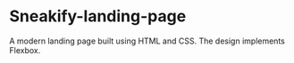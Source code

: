 # Sneakify-landing-page

A modern landing page built using HTML and CSS. The design implements Flexbox.
